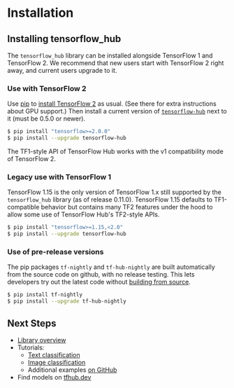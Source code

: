 <!--* freshness: { owner: 'wgierke' reviewed: '2022-01-05' } *-->

# Installation

## Installing tensorflow_hub

The `tensorflow_hub` library can be installed alongside TensorFlow 1 and
TensorFlow 2. We recommend that new users start with TensorFlow 2 right away,
and current users upgrade to it.

### Use with TensorFlow 2

Use [pip](https://pip.pypa.io/) to
[install TensorFlow 2](https://www.tensorflow.org/install) as usual. (See there
for extra instructions about GPU support.) Then install a current version of
[`tensorflow-hub`](https://pypi.org/project/tensorflow-hub/) next to it (must be
0.5.0 or newer).

```bash
$ pip install "tensorflow>=2.0.0"
$ pip install --upgrade tensorflow-hub
```

The TF1-style API of TensorFlow Hub works with the v1 compatibility mode of
TensorFlow 2.

### Legacy use with TensorFlow 1

TensorFlow 1.15 is the only version of TensorFlow 1.x still supported by the
`tensorflow_hub` library (as of release 0.11.0). TensorFlow 1.15 defaults to
TF1-compatible behavior but contains many TF2 features under the hood to allow
some use of TensorFlow Hub's TF2-style APIs.

```bash
$ pip install "tensorflow>=1.15,<2.0"
$ pip install --upgrade tensorflow-hub
```

### Use of pre-release versions

The pip packages `tf-nightly` and `tf-hub-nightly` are built automatically from
the source code on github, with no release testing. This lets developers try out
the latest code without [building from source](build_from_source.md).

```bash
$ pip install tf-nightly
$ pip install --upgrade tf-hub-nightly
```

## Next Steps

-   [Library overview](lib_overview.md)
-   Tutorials:
    -   [Text classification](https://github.com/tensorflow/hub/blob/master/examples/colab/tf2_text_classification.ipynb)
    -   [Image classification](https://github.com/tensorflow/hub/blob/master/examples/colab/tf2_image_retraining.ipynb)
    -   Additional examples
        [on GitHub](https://github.com/tensorflow/hub/blob/master/examples/README.md)
-   Find models on [tfhub.dev](https://tfhub.dev)
